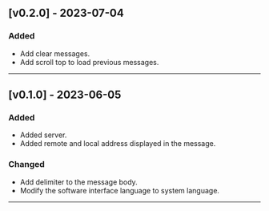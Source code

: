 ## [v0.2.0] - 2023-07-04

### Added
- Add clear messages.
- Add scroll top to load previous messages.
---

## [v0.1.0] - 2023-06-05

### Added
- Added server.
- Added remote and local address displayed in the message.

### Changed
- Add delimiter to the message body.
- Modify the software interface language to system language.
--- 